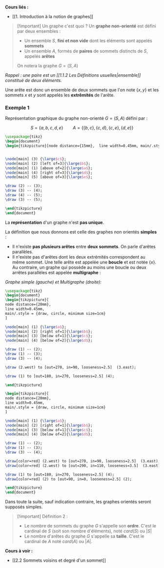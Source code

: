 **Cours liés :**
- [[1. Introduction à la notion de graphes]]

>[!important] Un graphe c'est quoi ?
>Un **graphe non-orienté** est défini par deux ensembles : 
>- Un ensemble $S$, **fini et non vide** dont les éléments sont appelés **sommets**
>- Un ensemble $A$, formés de **paires** de sommets distincts de $S$, appelés **arêtes**
>
> On notera la graphe $G=(S,A)$

*Rappel : une paire est un [[1.1.2 Les Définitions usuelles|ensemble]] constitué de deux éléments.*

Une arête est donc un ensemble de deux sommets que l'on note $\{x,y\}$ et les sommets $x$ et $y$ sont appelés les **extrêmités** de l'arête. 

### Exemple 1

Représentation graphique du graphe non-orienté $G = (S,A)$ défini par : 

$$
S = \{a,b,c,d,e\} \qquad A = \{\{b,c\},\{c,d\},\{c,e\},\{d,e\}\}
$$

```tikz
\usepackage{tikz} 
\begin{document} 
\begin{tikzpicture}[node distance={15mm},  line width=0.45mm, main/.style = {draw, circle, minimum size=1cm}] 


\node[main] (3) {\large$c$}; 
\node[main] (2) [left of=3]{\large$b$}; 
\node[main] (1) [above of=2]{\large$a$}; 
\node[main] (4) [right of=3]{\large$d$}; 
\node[main] (5) [above of=3]{\large$e$}; 

\draw (2) -- (3);
\draw (3) -- (4);
\draw (4) -- (5);
\draw (3) -- (5);

\end{tikzpicture} 
\end{document}
```

La **représentation** d'un graphe n'est **pas unique**.

La définition que nous donnons est celle des graphes non orientés **simples** : 
- Il n'existe **pas plusieurs arêtes** entre **deux sommets**. On parle d'arêtes parallèles.
- Il n'existe pas d'arêtes dont les deux extrémités correspondent au même sommet. Une telle arête est appelée une **boucle** et est notée $\{x\}$.
Au contraire, un graphe qui possède au moins une boucle ou deux arrêtes parallèles est appelée **multigraphe** :

*Graphe simple (gauche) et Multigraphe (droite):*

```tikz
\usepackage{tikz} 
\begin{document} 
\begin{tikzpicture}[
node distance={20mm},  
line width=0.45mm, 
main/.style = {draw, circle, minimum size=1cm}
] 

\node[main] (1) {\large$a$}; 
\node[main] (2) [right of=1]{\large$b$};
\node[main] (3) [below of=1]{\large$c$};
\node[main] (4) [below of=2]{\large$d$};

\draw (1) -- (2);
\draw (1) -- (3);
\draw (3) -- (4);

\draw (2.west) to [out=270, in=90, looseness=2.5]  (3.east);

\draw (1) to [out=180, in=270, looseness=2.5] (4);

\end{tikzpicture}

\begin{tikzpicture}[
node distance={20mm},  
line width=0.45mm, 
main/.style = {draw, circle, minimum size=1cm}
] 

\node[main] (1) {\large$a$}; 
\node[main] (2) [right of=1]{\large$b$};
\node[main] (3) [below of=1]{\large$c$};
\node[main] (4) [below of=2]{\large$d$};

\draw (1) -- (2);
\draw (1) -- (3);
\draw (3) -- (4);

\draw[color=red] (2.west) to [out=270, in=90, looseness=2.5]  (3.east);
\draw[color=red] (2.west) to [out=290, in=110, looseness=3.5]  (3.east);

\draw (1) to [out=180, in=270, looseness=2.5] (4);
\draw[color=red] (2) to [out=90, in=0, looseness=2.5] (2);

\end{tikzpicture} 
\end{document}
```
Dans toute la suite, sauf indication contraire, les graphes orientés seront supposés simples.

>[!important] Définition 2 :
>- Le nombre de sommets du graphe $G$ s'appelle son **ordre**. C'est le cardinal de $S$ (soit son nombre d'éléments), noté $card(S)$ ou $|S|$
>- Le nombre d'arêtes du graphe $G$ s'appelle sa **taille**. C'est le cardinal de $A$ noté $card(A)$ ou $|A|$.

**Cours à voir :**
- [[2.2 Sommets voisins et degré d'un sommet]]